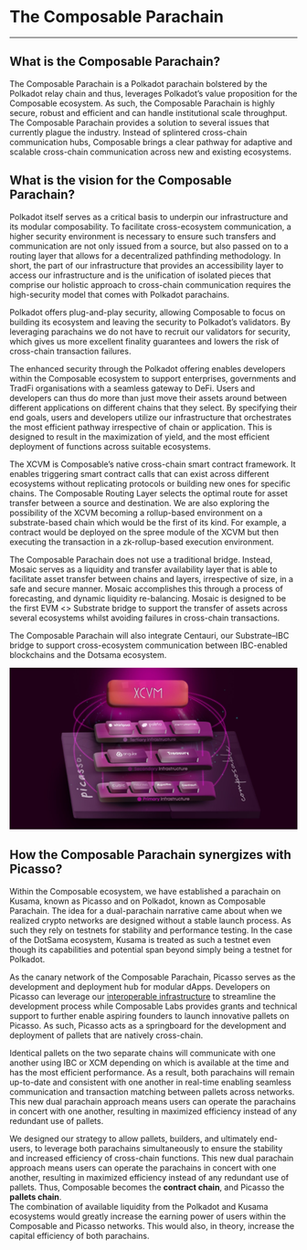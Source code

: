 # The Composable Parachain

---

## What is the Composable Parachain?

The Composable Parachain is a Polkadot parachain bolstered by the Polkadot relay chain and thus, leverages Polkadot’s 
value proposition for the Composable ecosystem. As such, the Composable Parachain is highly secure, robust and efficient
and can handle institutional scale throughput. The Composable Parachain provides a solution to several issues that 
currently plague the industry. Instead of splintered cross-chain communication hubs, Composable brings a clear pathway 
for adaptive and scalable cross-chain communication across new and existing ecosystems. 


## What is the vision for the Composable Parachain?

Polkadot itself serves as a critical basis to underpin our infrastructure and its modular composability. To facilitate 
cross-ecosystem communication, a higher security environment is necessary to ensure such transfers and communication are
not only issued from a source, but also passed on to a routing layer that allows for a decentralized pathfinding 
methodology. In short, the part of our infrastructure that provides an accessibility layer to access our infrastructure 
and is the unification of isolated pieces that comprise our holistic approach to cross-chain communication requires the 
high-security model that comes with Polkadot parachains.

Polkadot offers plug-and-play security, allowing Composable to focus on building its ecosystem and leaving the security 
to Polkadot’s validators. By leveraging parachains we do not have to recruit our validators for security, which gives us
more excellent finality guarantees and lowers the risk of cross-chain transaction failures.

The enhanced security through the Polkadot offering enables developers within the Composable ecosystem to support 
enterprises, governments and TradFi organisations with a seamless gateway to DeFi. Users and developers can thus do more
than just move their assets around between different applications on different chains that they select. By specifying 
their end goals, users and developers utilize our infrastructure that orchestrates the most efficient pathway 
irrespective of chain or application. This is designed to result in the maximization of yield, and the most efficient 
deployment of functions across suitable ecosystems.

The XCVM is Composable’s native cross-chain smart contract framework. It enables triggering smart contract calls that 
can exist across different ecosystems without replicating protocols or building new ones for specific chains. The 
Composable Routing Layer selects the optimal route for asset transfer between a source and destination.
We are also exploring the possibility of the XCVM becoming a rollup-based environment on a substrate-based chain which 
would be the first of its kind. For example, a contract would be deployed on the spree module of the XCVM but then 
executing the transaction in a zk-rollup-based execution environment.

The Composable Parachain does not use a traditional bridge. Instead, Mosaic serves as a liquidity and transfer 
availability layer that is able to facilitate asset transfer between chains and layers, irrespective of size, in a safe 
and secure manner. Mosaic accomplishes this through a process of forecasting, and dynamic liquidity re-balancing. Mosaic
is designed to be the first EVM \<\> Substrate bridge to support the transfer of assets across several ecosystems whilst 
avoiding failures in cross-chain transactions. 

The Composable Parachain will also integrate Centauri, our Substrate–IBC bridge to support cross-ecosystem communication
between IBC-enabled blockchains and the Dotsama ecosystem.


![composable_parachain_architecture](./composable-parachain-architecture.jpg)


## How the Composable Parachain synergizes with Picasso?

Within the Composable ecosystem, we have established a parachain on Kusama, known as Picasso and on Polkadot, known as 
Composable Parachain. The idea for a dual-parachain narrative came about when we realized crypto networks are designed 
without a stable launch process. As such they rely on testnets for stability and performance testing. In the case of the
DotSama ecosystem, Kusama is treated as such a testnet even though its capabilities and potential span beyond simply 
being a testnet for Polkadot. 

As the canary network of the Composable Parachain, Picasso serves as the development and deployment hub for modular 
dApps. Developers on Picasso can leverage our 
[interoperable infrastructure](https://medium.com/composable-finance/understanding-composables-modularly-interoperable-infrastructure-e3986fa58d21) 
to streamline the development process while Composable Labs provides grants and technical support to further enable 
aspiring founders to launch innovative pallets on Picasso. As such, Picasso acts as a springboard for the development 
and deployment of pallets that are natively cross-chain. 

Identical pallets on the two separate chains will communicate with one another using IBC or XCM depending on which is 
available at the time and has the most efficient performance. As a result, both parachains will remain up-to-date and 
consistent with one another in real-time enabling seamless communication and transaction matching between pallets across
networks. This new dual parachain approach means users can operate the parachains in concert with one another, resulting
in maximized efficiency instead of any redundant use of pallets. 

We designed our strategy to allow pallets, builders, and ultimately end-users, to leverage both parachains 
simultaneously to ensure the stability and increased efficiency of cross-chain functions. This new dual parachain 
approach means users can operate the parachains in concert with one another, resulting in maximized efficiency instead 
of any redundant use of pallets. Thus, Composable becomes the **contract chain**, and Picasso the **pallets chain**.  
The combination of available liquidity from the Polkadot and Kusama ecosystems would greatly increase the earning power 
of users within the Composable and Picasso networks. This would also, in theory, increase the capital efficiency of both
parachains.